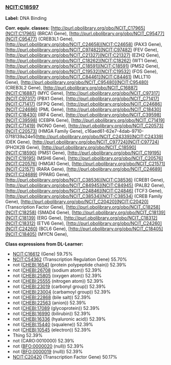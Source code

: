 
### [NCIT:C18597](http://purl.obolibrary.org/obo/NCIT_C18597)
**Label:** DNA Binding

**Corr. equiv. classes:** [http://purl.obolibrary.org/obo/NCIT_C17965](NCIT:C17965) (BRCA1 Gene), [http://purl.obolibrary.org/obo/NCIT_C95477](NCIT:C95477) (CREB3L1 Gene), [http://purl.obolibrary.org/obo/NCIT_C24658](NCIT:C24658) (PAX3 Gene), [http://purl.obolibrary.org/obo/NCIT_C97482](NCIT:C97482) (FEV Gene), [http://purl.obolibrary.org/obo/NCIT_C21327](NCIT:C21327) (EZH2 Gene), [http://purl.obolibrary.org/obo/NCIT_C18262](NCIT:C18262) (WT1 Gene), [http://purl.obolibrary.org/obo/NCIT_C18591](NCIT:C18591) (PMS2 Gene), [http://purl.obolibrary.org/obo/NCIT_C19532](NCIT:C19532) (FOS Gene), [http://purl.obolibrary.org/obo/NCIT_C84461](NCIT:C84461) (MLLT10 Gene), [http://purl.obolibrary.org/obo/NCIT_C95480](NCIT:C95480) (CREB3L2 Gene), [http://purl.obolibrary.org/obo/NCIT_C16887](NCIT:C16887) (MYC Gene), [http://purl.obolibrary.org/obo/NCIT_C97317](NCIT:C97317) (PBX1 Gene), [http://purl.obolibrary.org/obo/NCIT_C71417](NCIT:C71417) (SFPQ Gene), [http://purl.obolibrary.org/obo/NCIT_C24686](NCIT:C24686) (PML Gene), [http://purl.obolibrary.org/obo/NCIT_C18430](NCIT:C18430) (IRF4 Gene), [http://purl.obolibrary.org/obo/NCIT_C39598](NCIT:C39598) (CEBPA Gene), [http://purl.obolibrary.org/obo/NCIT_C71419](NCIT:C71419) (NONO Gene), [http://purl.obolibrary.org/obo/NCIT_C20573](NCIT:C20573) (HMGA Family Gene), c16aed61-62e7-4dab-9710-07f8139a24e5[http://purl.obolibrary.org/obo/NCIT_C24339](NCIT:C24339) (DEK Gene), [http://purl.obolibrary.org/obo/NCIT_C97724](NCIT:C97724) (PHOX2B Gene), [http://purl.obolibrary.org/obo/NCIT_C18590](NCIT:C18590) (PMS1 Gene), [http://purl.obolibrary.org/obo/NCIT_C19195](NCIT:C19195) (MSH6 Gene), [http://purl.obolibrary.org/obo/NCIT_C20576](NCIT:C20576) (HMGA1 Gene), [http://purl.obolibrary.org/obo/NCIT_C21571](NCIT:C21571) (RARA Gene), [http://purl.obolibrary.org/obo/NCIT_C24689](NCIT:C24689) (PPARG Gene), [http://purl.obolibrary.org/obo/NCIT_C38536](NCIT:C38536) (CREB1 Gene), [http://purl.obolibrary.org/obo/NCIT_C84945](NCIT:C84945) (PALB2 Gene), [http://purl.obolibrary.org/obo/NCIT_C24846](NCIT:C24846) (TCF3 Gene), [http://purl.obolibrary.org/obo/NCIT_C38534](NCIT:C38534) (CREB Family Gene), [http://purl.obolibrary.org/obo/NCIT_C20420](NCIT:C20420) (Transcription Factor Gene), [http://purl.obolibrary.org/obo/NCIT_C18258](NCIT:C18258) (SMAD4 Gene), [http://purl.obolibrary.org/obo/NCIT_C18139](NCIT:C18139) (ERG Gene), [http://purl.obolibrary.org/obo/NCIT_C18312](NCIT:C18312) (ETV6 Gene), [http://purl.obolibrary.org/obo/NCIT_C24260](NCIT:C24260) (BCL6 Gene), [http://purl.obolibrary.org/obo/NCIT_C18405](NCIT:C18405) (MYCN Gene), 

**Class expressions from DL-Learner:**

- [NCIT:C16612](http://purl.obolibrary.org/obo/NCIT_C16612) (Gene) 59.75%
- [NCIT:C54362](http://purl.obolibrary.org/obo/NCIT_C54362) (Transcription Regulation Gene) 55.70%
- not ([CHEBI:16541](http://purl.obolibrary.org/obo/CHEBI_16541) (protein polypeptide chain)) 52.39%
- not ([CHEBI:26708](http://purl.obolibrary.org/obo/CHEBI_26708) (sodium atom)) 52.39%
- not ([CHEBI:25805](http://purl.obolibrary.org/obo/CHEBI_25805) (oxygen atom)) 52.39%
- not ([CHEBI:25555](http://purl.obolibrary.org/obo/CHEBI_25555) (nitrogen atom)) 52.39%
- not ([CHEBI:23019](http://purl.obolibrary.org/obo/CHEBI_23019) (carbonyl group)) 52.39%
- not ([CHEBI:23004](http://purl.obolibrary.org/obo/CHEBI_23004) (carbamoyl group)) 52.39%
- not ([CHEBI:22868](http://purl.obolibrary.org/obo/CHEBI_22868) (bile salt)) 52.39%
- not ([CHEBI:22563](http://purl.obolibrary.org/obo/CHEBI_22563) (anion)) 52.39%
- not ([CHEBI:17089](http://purl.obolibrary.org/obo/CHEBI_17089) (glycoprotein)) 52.39%
- not ([CHEBI:16990](http://purl.obolibrary.org/obo/CHEBI_16990) (bilirubin)) 52.39%
- not ([CHEBI:16336](http://purl.obolibrary.org/obo/CHEBI_16336) (hyaluronic acid)) 52.39%
- not ([CHEBI:15440](http://purl.obolibrary.org/obo/CHEBI_15440) (squalene)) 52.39%
- not ([CHEBI:10545](http://purl.obolibrary.org/obo/CHEBI_10545) (electron)) 52.39%
- Thing 52.39%
- not (CARO:0010000) 52.39%
- not ([BFO:0000020](http://purl.obolibrary.org/obo/BFO_0000020) (null)) 52.39%
- not ([BFO:0000019](http://purl.obolibrary.org/obo/BFO_0000019) (null)) 52.39%
- [NCIT:C20420](http://purl.obolibrary.org/obo/NCIT_C20420) (Transcription Factor Gene) 50.17%



